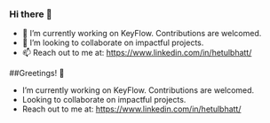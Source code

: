 ### Hi there 👋
- 🔭 I’m currently working on KeyFlow. Contributions are welcomed.
- 👯 I’m looking to collaborate on impactful projects.
- 📫 Reach out to me at: https://www.linkedin.com/in/hetulbhatt/

##Greetings! 👋
- I’m currently working on KeyFlow. Contributions are welcomed.
- Looking to collaborate on impactful projects.
- Reach out to me at: https://www.linkedin.com/in/hetulbhatt/

<!--
**hetulbhatt/hetulbhatt** is a ✨ _special_ ✨ repository because its `README.md` (this file) appears on your GitHub profile.

Here are some ideas to get you started:

- 🔭 I’m currently working on ...
- 🌱 I’m currently learning ...
- 👯 I’m looking to collaborate on ...
- 🤔 I’m looking for help with ...
- 💬 Ask me about ...
- 📫 How to reach me: ...
- 😄 Pronouns: ...
- ⚡ Fun fact: ...
-->

